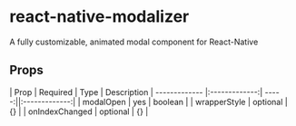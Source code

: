 # react-native-modalizer
A fully customizable, animated modal component for React-Native


## Props


| Prop        | Required          | Type | Description
| ------------- |:-------------:| -----:||:-------------:|
| modalOpen     | yes         | boolean |
| wrapperStyle   | optional     |   {} |
| onIndexChanged | optional    |    {} |
